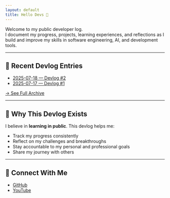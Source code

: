 ```yaml
---
layout: default
title: Hello Devs 📓
---
```


Welcome to my public developer log.  
I document my progress, projects, learning experiences, and reflections as I build and improve my skills in software engineering, AI, and development tools.

---

## 📅 Recent Devlog Entries
- [2025-07-18 — Devlog #2]({{site.baseurl}}/logs/2025-07-18/)
- [2025-07-17 — Devlog #1]({{site.baseurl}}/logs/2025-07-17/)

[→ See Full Archive]({{site.baseurl}}/archive/)

---

## 🎯 Why This Devlog Exists
I believe in **learning in public**.
This devlog helps me:
- Track my progress consistently
- Reflect on my challenges and breakthroughs
- Stay accountable to my personal and professional goals
- Share my journey with others

---

## 🔗 Connect With Me
- [GitHub](https://github.com/IntScription)
- [YouTube](https://www.youtube.com/@idkythisisme)

